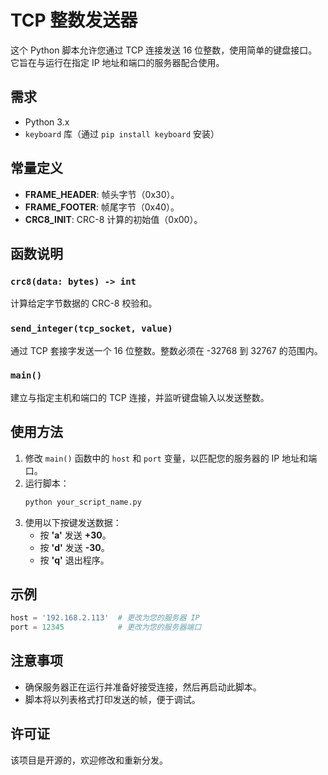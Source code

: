 # TCP 整数发送器

这个 Python 脚本允许您通过 TCP 连接发送 16 位整数，使用简单的键盘接口。它旨在与运行在指定 IP 地址和端口的服务器配合使用。

## 需求

- Python 3.x
- `keyboard` 库（通过 `pip install keyboard` 安装）

## 常量定义

- **FRAME_HEADER**: 帧头字节（0x30）。
- **FRAME_FOOTER**: 帧尾字节（0x40）。
- **CRC8_INIT**: CRC-8 计算的初始值（0x00）。

## 函数说明

### `crc8(data: bytes) -> int`

计算给定字节数据的 CRC-8 校验和。

### `send_integer(tcp_socket, value)`

通过 TCP 套接字发送一个 16 位整数。整数必须在 -32768 到 32767 的范围内。

### `main()`

建立与指定主机和端口的 TCP 连接，并监听键盘输入以发送整数。

## 使用方法

1. 修改 `main()` 函数中的 `host` 和 `port` 变量，以匹配您的服务器的 IP 地址和端口。
2. 运行脚本：
   ```bash
   python your_script_name.py
   ```
3. 使用以下按键发送数据：
   - 按 **'a'** 发送 **+30**。
   - 按 **'d'** 发送 **-30**。
   - 按 **'q'** 退出程序。

## 示例

```python
host = '192.168.2.113'  # 更改为您的服务器 IP
port = 12345            # 更改为您的服务器端口
```

## 注意事项

- 确保服务器正在运行并准备好接受连接，然后再启动此脚本。
- 脚本将以列表格式打印发送的帧，便于调试。

## 许可证

该项目是开源的，欢迎修改和重新分发。
